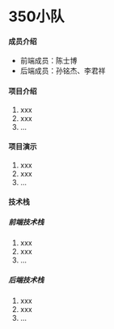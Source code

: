 # 350小队

#### 成员介绍

* 前端成员：陈士博
* 后端成员：孙铭杰、李君祥

#### 项目介绍
1. xxx
2. xxx
3. ...

#### 项目演示

1. xxx
2. xxx
3. ...

#### 技术栈

##### 前端技术栈
1. xxx
2. xxx
3. ...

##### 后端技术栈
1. xxx
2. xxx
3. ...


